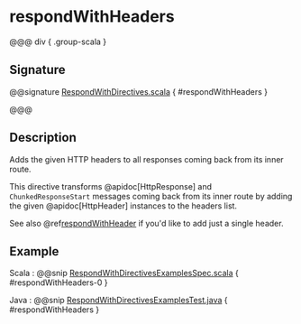 # respondWithHeaders

@@@ div { .group-scala }

## Signature

@@signature [RespondWithDirectives.scala](/http/src/main/scala/akka/http/scaladsl/server/directives/RespondWithDirectives.scala) { #respondWithHeaders }

@@@

## Description

Adds the given HTTP headers to all responses coming back from its inner route.

This directive transforms @apidoc[HttpResponse] and `ChunkedResponseStart` messages coming back from its inner route by
adding the given @apidoc[HttpHeader] instances to the headers list.

See also @ref[respondWithHeader](respondWithHeader.md) if you'd like to add just a single header.

## Example

Scala
:  @@snip [RespondWithDirectivesExamplesSpec.scala](/docs/src/test/scala/docs/http/scaladsl/server/directives/RespondWithDirectivesExamplesSpec.scala) { #respondWithHeaders-0 }

Java
:  @@snip [RespondWithDirectivesExamplesTest.java](/docs/src/test/java/docs/http/javadsl/server/directives/RespondWithDirectivesExamplesTest.java) { #respondWithHeaders }
